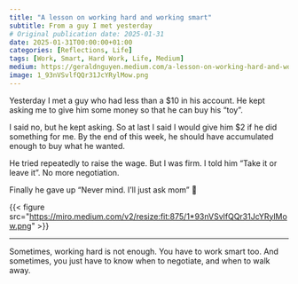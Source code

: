 ```yaml
---
title: "A lesson on working hard and working smart"
subtitle: From a guy I met yesterday
# Original publication date: 2025-01-31
date: 2025-01-31T00:00:00+01:00
categories: [Reflections, Life]
tags: [Work, Smart, Hard Work, Life, Medium]
medium: https://geraldnguyen.medium.com/a-lesson-on-working-hard-and-working-smart-62c5d3334b8d
image: 1_93nVSvlfQQr31JcYRylMow.png
---
```


Yesterday I met a guy who had less than a $10 in his account. He kept asking me to give him some money so that he can buy his “toy”.

I said no, but he kept asking. So at last I said I would give him $2 if he did something for me. By the end of this week, he should have accumulated enough to buy what he wanted.

He tried repeatedly to raise the wage. But I was firm. I told him “Take it or leave it”. No more negotiation.

Finally he gave up “Never mind. I’ll just ask mom” 🤣

{{< figure src="https://miro.medium.com/v2/resize:fit:875/1*93nVSvlfQQr31JcYRylMow.png" >}}

---

Sometimes, working hard is not enough. You have to work smart too. And sometimes, you just have to know when to negotiate, and when to walk away.

